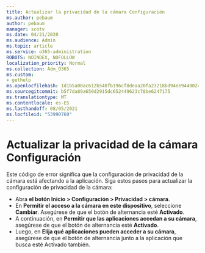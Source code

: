 ```yaml
---
title: Actualizar la privacidad de la cámara Configuración
ms.author: pebaum
author: pebaum
manager: scotv
ms.date: 04/21/2020
ms.audience: Admin
ms.topic: article
ms.service: o365-administration
ROBOTS: NOINDEX, NOFOLLOW
localization_priority: Normal
ms.collection: Adm_O365
ms.custom:
- gethelp
ms.openlocfilehash: 1d1b5a08ac612b548fb196cf8deaa20fa23218bd94ee9440024d7b1b7561c7b1
ms.sourcegitcommit: b5f7da89a650d2915dc652449623c78be6247175
ms.translationtype: MT
ms.contentlocale: es-ES
ms.lasthandoff: 08/05/2021
ms.locfileid: "53990760"
---
```

# <a name="update-your-cameras-privacy-settings"></a>Actualizar la privacidad de la cámara Configuración

Este código de error significa que la configuración de privacidad de la cámara está afectando a la aplicación. Siga estos pasos para actualizar la configuración de privacidad de la cámara:

- Abra **el botón Inicio > Configuración > Privacidad > cámara**.
- En **Permitir el acceso a la cámara en este dispositivo**, seleccione **Cambiar**. Asegúrese de que el botón de alternancia esté **Activado**.
- A continuación, en **Permitir que las aplicaciones accedan a su cámara**, asegúrese de que el botón de alternancia esté **Activado**.
- Luego, en **Elija qué aplicaciones pueden acceder a su cámara**, asegúrese de que el botón de alternancia junto a la aplicación que busca esté Activado también.
